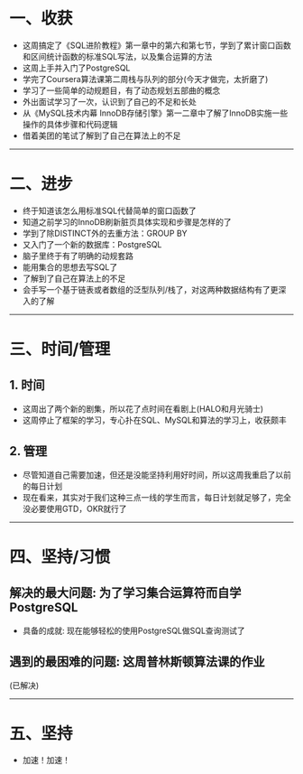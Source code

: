 # 一、收获

- 这周搞定了《SQL进阶教程》第一章中的第六和第七节，学到了累计窗口函数和区间统计函数的标准SQL写法，以及集合运算的方法
- 这周上手并入门了PostgreSQL
- 学完了Coursera算法课第二周栈与队列的部分(今天才做完，太折磨了)
- 学习了一些简单的动规题目，有了动态规划五部曲的概念
- 外出面试学习了一次，认识到了自己的不足和长处
- 从《MySQL技术内幕 InnoDB存储引擎》第一二章中了解了InnoDB实施一些操作的具体步骤和代码逻辑
- 借着美团的笔试了解到了自己在算法上的不足

<hr>









# 二、进步

- 终于知道该怎么用标准SQL代替简单的窗口函数了
- 知道之前学习的InnoDB刷新脏页具体实现和步骤是怎样的了
- 学到了除DISTINCT外的去重方法：GROUP BY
- 又入门了一个新的数据库：PostgreSQL
- 脑子里终于有了明确的动规套路
- 能用集合的思想去写SQL了
- 了解到了自己在算法上的不足
- 会手写一个基于链表或者数组的泛型队列/栈了，对这两种数据结构有了更深入的了解

<hr>















# 三、时间/管理



## 1. 时间

- 这周出了两个新的剧集，所以花了点时间在看剧上(HALO和月光骑士)
- 这周停止了框架的学习，专心扑在SQL、MySQL和算法的学习上，收获颇丰





## 2. 管理

- 尽管知道自己需要加速，但还是没能坚持利用好时间，所以这周我重启了以前的每日计划
- 现在看来，其实对于我们这种三点一线的学生而言，每日计划就足够了，完全没必要使用GTD，OKR就行了

<hr>











# 四、坚持/习惯



## 解决的最大问题: 为了学习集合运算符而自学PostgreSQL

- 具备的成就: 现在能够轻松的使用PostgreSQL做SQL查询测试了



## 遇到的最困难的问题: 这周普林斯顿算法课的作业

(已解决)

<hr>











# 五、坚持

- 加速！加速！

















